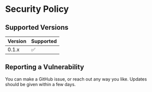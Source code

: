 # Security Policy

## Supported Versions

| Version | Supported          |
| ------- | ------------------ |
| 0.1.x   | :white_check_mark: |

## Reporting a Vulnerability

You can make a GitHub issue, or reach out any way you like. Updates should be given within a few days.
